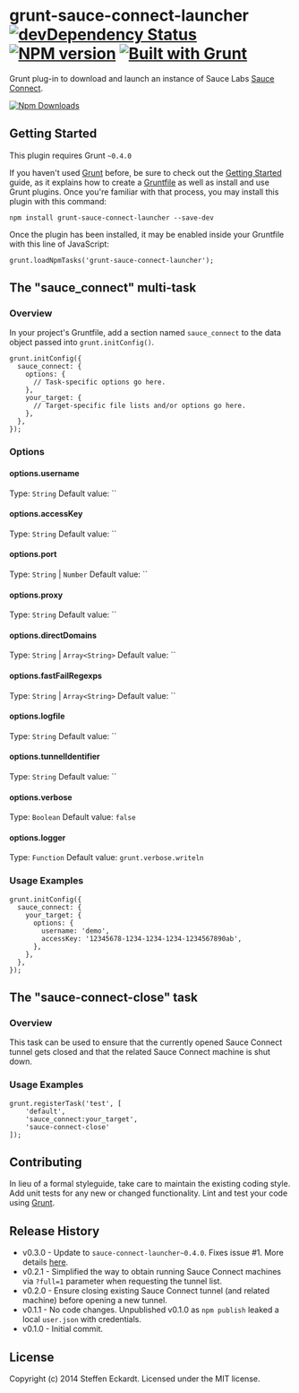 # grunt-sauce-connect-launcher [![devDependency Status](https://david-dm.org/seckardt/grunt-sauce-connect-launcher/dev-status.png)](https://david-dm.org/seckardt/grunt-sauce-connect-launcher#info=devDependencies) [![NPM version](https://badge.fury.io/js/grunt-sauce-connect-launcher.png)](http://badge.fury.io/js/grunt-sauce-connect-launcher) [![Built with Grunt](https://cdn.gruntjs.com/builtwith.png)](http://gruntjs.com/)

Grunt plug-in to download and launch an instance of Sauce Labs [Sauce Connect](https://saucelabs.com/docs/sauce-connect).

[![Npm Downloads](https://nodei.co/npm/grunt-sauce-connect-launcher.png?downloads=true&stars=true)](https://nodei.co/npm/grunt-sauce-connect-launcher.png?downloads=true&stars=true)

## Getting Started

This plugin requires Grunt `~0.4.0`

If you haven't used [Grunt](http://gruntjs.com/) before, be sure to check out the [Getting Started](http://gruntjs.com/getting-started) guide, as it explains how to create a [Gruntfile](http://gruntjs.com/sample-gruntfile) as well as install and use Grunt plugins. Once you're familiar with that process, you may install this plugin with this command:

	npm install grunt-sauce-connect-launcher --save-dev

Once the plugin has been installed, it may be enabled inside your Gruntfile with this line of JavaScript:

	grunt.loadNpmTasks('grunt-sauce-connect-launcher');

## The "sauce_connect" multi-task

### Overview

In your project's Gruntfile, add a section named `sauce_connect` to the data object passed into `grunt.initConfig()`.

	grunt.initConfig({
	  sauce_connect: {
	    options: {
	      // Task-specific options go here.
	    },
	    your_target: {
	      // Target-specific file lists and/or options go here.
	    },
	  },
	});

### Options

#### options.username

Type: `String`
Default value: ``

#### options.accessKey

Type: `String`
Default value: ``

#### options.port

Type: `String` | `Number`
Default value: ``

#### options.proxy

Type: `String`
Default value: ``

#### options.directDomains

Type: `String` | `Array<String>`
Default value: ``

#### options.fastFailRegexps

Type: `String` | `Array<String>`
Default value: ``

#### options.logfile

Type: `String`
Default value: ``

#### options.tunnelIdentifier

Type: `String`
Default value: ``

#### options.verbose

Type: `Boolean`
Default value: `false`

#### options.logger

Type: `Function`
Default value: `grunt.verbose.writeln`

### Usage Examples

	grunt.initConfig({
	  sauce_connect: {
	    your_target: {
	      options: {
	        username: 'demo',
	        accessKey: '12345678-1234-1234-1234-1234567890ab',
	      },
	    },
	  },
	});

## The "sauce-connect-close" task

### Overview

This task can be used to ensure that the currently opened Sauce Connect tunnel gets closed and that the related Sauce Connect machine is shut down.

### Usage Examples

	grunt.registerTask('test', [
        'default',
        'sauce_connect:your_target',
        'sauce-connect-close'
    ]);

## Contributing

In lieu of a formal styleguide, take care to maintain the existing coding style. Add unit tests for any new or changed functionality. Lint and test your code using [Grunt](http://gruntjs.com/).

## Release History

* v0.3.0 - Update to `sauce-connect-launcher~0.4.0`. Fixes issue #1. More details [here](https://github.com/bermi/sauce-connect-launcher/issues/22).
* v0.2.1 - Simplified the way to obtain running Sauce Connect machines via `?full=1` parameter when requesting the tunnel list.
* v0.2.0 - Ensure closing existing Sauce Connect tunnel (and related machine) before opening a new tunnel.
* v0.1.1 - No code changes. Unpublished v0.1.0 as `npm publish` leaked a local `user.json` with credentials.
* v0.1.0 - Initial commit.

## License

Copyright (c) 2014 Steffen Eckardt. Licensed under the MIT license.